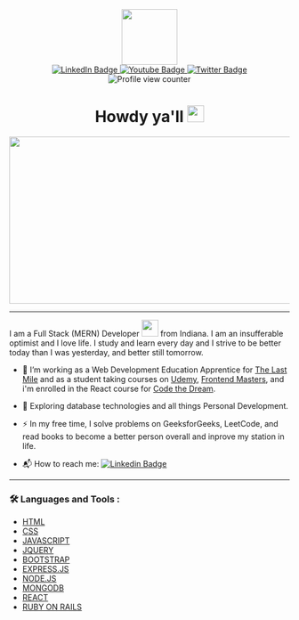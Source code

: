 <div class="container" align="center">
  <div id="header">
  	<img src="https://media.giphy.com/media/vLlpbDafjgHystuJ0a/giphy.gif" width="100"/>
  </div>
  <div id="badges" align="center">
    <a href="https://www.linkedin.com/in/jacob-robak/" target="blank">
        <img src="https://img.shields.io/badge/LinkedIn-blue?style=for-the-badge&logo=linkedin&logoColor=white" alt="LinkedIn Badge"/>
    </a>
    <a href="https://www.youtube.com/channel/UCXgo1vt6kE1-nmkdnuNULkw" target="_blank">
        <img src="https://img.shields.io/badge/YouTube-red?style=for-the-badge&logo=youtube&logoColor=white" alt="Youtube Badge"/>
    </a>
    <a href="https://twitter.com/CowboyRobak" target="_blank">
        <img src="https://img.shields.io/badge/Twitter-blue?style=for-the-badge&logo=twitter&logoColor=white" alt="Twitter Badge"/>
    </a><br />
    <img src="https://komarev.com/ghpvc/?username=cbrobak&style=flat-square&color=blue" alt="Profile view counter" align="center"/>
  </div>

  <h1>
    Howdy ya'll
  	<img src="https://media.giphy.com/media/hvRJCLFzcasrR4ia7z/giphy.gif" width="30px"/>
  </h1>
</div>

<div align="center">
  <img src="https://media.giphy.com/media/dWesBcTLavkZuG35MI/giphy.gif" width="600" height="300"/>
</div>

---

I am a Full Stack (MERN) Developer <img src="https://media.giphy.com/media/WUlplcMpOCEmTGBtBW/giphy.gif" width="30"> from Indiana. I am an insufferable optimist and I love life. I study and learn every day and I strive to be better today than I was yesterday, and better still tomorrow.

- 🔭 I’m working as a Web Development Education Apprentice for [The Last Mile](https://thelastmile.org/) and as a student taking courses on [Udemy](https://www.udemy.com/), [Frontend Masters](https://frontendmasters.com/), and i'm enrolled in the React course for [Code the Dream](https://codethedream.org/).

- 🌱 Exploring database technologies and all things Personal Development.

- ⚡ In my free time, I solve problems on GeeksforGeeks, LeetCode, and read books to become a better person overall and inprove my station in life.

- 📬 How to reach me: [![Linkedin Badge](https://img.shields.io/badge/-LINKEDIN-blue?style=flat&logo=Linkedin&logoColor=white)](https://www.linkedin.com/in/jacob-robak/)

---

### 🛠️ Languages and Tools :

- [HTML](https://devdocs.io/html/)
- [CSS](https://devdocs.io/css/)
- [JAVASCRIPT](https://devdocs.io/javascript/)
- [JQUERY](https://devdocs.io/jquery/)
- [BOOTSTRAP](https://devdocs.io/bootstrap/)
- [EXPRESS.JS](https://devdocs.io/express/)
- [NODE.JS](https://devdocs.io/node/)
- [MONGODB](https://www.mongodb.com/)
- [REACT](https://devdocs.io/react/)
- [RUBY ON RAILS](https://rubyonrails.org/)
